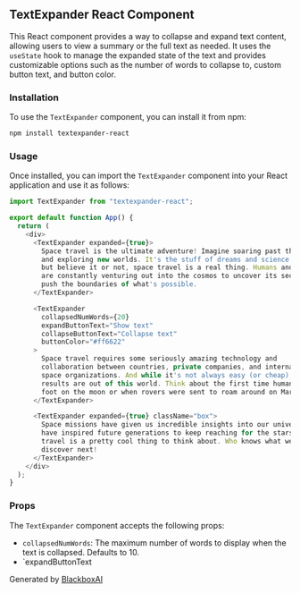 ## TextExpander React Component

This React component provides a way to collapse and expand text content, allowing users to view a summary or the full text as needed. It uses the `useState` hook to manage the expanded state of the text and provides customizable options such as the number of words to collapse to, custom button text, and button color.

### Installation

To use the `TextExpander` component, you can install it from npm:

```bash
npm install textexpander-react
```

### Usage

Once installed, you can import the `TextExpander` component into your React application and use it as follows:

```javascript
import TextExpander from "textexpander-react";

export default function App() {
  return (
    <div>
      <TextExpander expanded={true}>
        Space travel is the ultimate adventure! Imagine soaring past the stars
        and exploring new worlds. It's the stuff of dreams and science fiction,
        but believe it or not, space travel is a real thing. Humans and robots
        are constantly venturing out into the cosmos to uncover its secrets and
        push the boundaries of what's possible.
      </TextExpander>

      <TextExpander
        collapsedNumWords={20}
        expandButtonText="Show text"
        collapseButtonText="Collapse text"
        buttonColor="#ff6622"
      >
        Space travel requires some seriously amazing technology and
        collaboration between countries, private companies, and international
        space organizations. And while it's not always easy (or cheap), the
        results are out of this world. Think about the first time humans stepped
        foot on the moon or when rovers were sent to roam around on Mars.
      </TextExpander>

      <TextExpander expanded={true} className="box">
        Space missions have given us incredible insights into our universe and
        have inspired future generations to keep reaching for the stars. Space
        travel is a pretty cool thing to think about. Who knows what we'll
        discover next!
      </TextExpander>
    </div>
  );
}
```

### Props

The `TextExpander` component accepts the following props:

- `collapsedNumWords`: The maximum number of words to display when the text is collapsed. Defaults to 10.
- `expandButtonText

Generated by [BlackboxAI](https://www.blackbox.ai)

